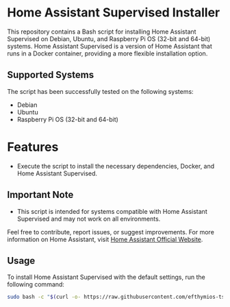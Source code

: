 # Home Assistant Supervised Installer

This repository contains a Bash script for installing Home Assistant Supervised on Debian, Ubuntu, and Raspberry Pi OS (32-bit and 64-bit) systems. Home Assistant Supervised is a version of Home Assistant that runs in a Docker container, providing a more flexible installation option.

## Supported Systems

The script has been successfully tested on the following systems:
- Debian
- Ubuntu
- Raspberry Pi OS (32-bit and 64-bit)

# Features
- Execute the script to install the necessary dependencies, Docker, and Home Assistant Supervised.

## Important Note

- This script is intended for systems compatible with Home Assistant Supervised and may not work on all environments.

Feel free to contribute, report issues, or suggest improvements. For more information on Home Assistant, visit [Home Assistant Official Website](https://www.home-assistant.io/).

## Usage

To install Home Assistant Supervised with the default settings, run the following command:

```bash
sudo bash -c "$(curl -o- https://raw.githubusercontent.com/efthymios-tserepas/homeassistant_supervised/main/ha.sh)"
